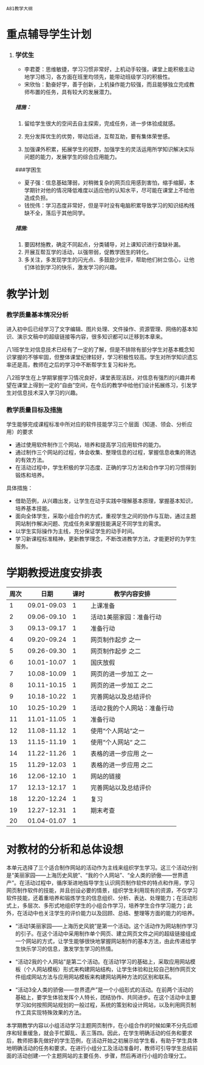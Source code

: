`A81教学大纲`

# 重点辅导学生计划

1. ### 学优生

   - 李君菱：思维敏捷，学习习惯非常好，上机动手较强，课堂上能积极主动地学习练习，各方面在班里均领先，能带动班级学习的积极性。
   - 宋欣怡：勤奋好学，善于创新，上机操作能力较强，而且能够独立完成教师布置的任务，具有较大的发展潜力。
   
   ##### 措施：
   
   1. 留给学生很大的空间去自主探索，完成任务，进一步体验成就感。
   
   2. 充分发挥优生的优势，带动后进，互帮互助，要有集体荣誉感。
   
   3. 加强课外积累，拓展学生的视野，加强学生的灵活运用所学知识解决实际问题的能力，发展学生的综合应用能力。
   
       
   
   ###学困生
   
   - 夏子强：信息基础薄弱，对稍微复杂的网页应用感到害怕，缩手缩脚，本学期针对他的情况降低难度以适应他的认知水平，尽可能在课堂上不给他造成负担。
   - 钱悦伟：学习态度非常好，但是平时没有电脑积累导致学习的知识结构残缺不全，落后于其他同学。
   
   ##### 措施:
   
   1. 要因材施教，确定不同起点，分类辅导，对上课知识进行查缺补漏。
   2. 开展互帮互学的活动，以强带弱，促教学困生的转化。
   3. 多关注，多发现学生的闪光点、多鼓励少批评，帮助他们树立信心，让他们体验到学习的快乐，激发学习的兴趣。



# 教学计划

### 教学质量基本情况分析

进入初中后已经学习了文字编辑、图片处理、文件操作、资源管理、网络的基本知识、演示文稿中的超级链接等内容，很多知识都可以迁移到本章来。

八1班学生对信息技术已经有了一定的了解，但是不排除有部分学生对基本概念知识掌握的不够牢固，但整体课堂纪律较好，学习积极性较高。学生对所学知识遗忘率还是高，教师在之后的学习中不断帮学生复习和补充。

八2班学生在上学期掌握学习情况良好，课堂表现活跃，对信息有强烈的兴趣并希望在课堂上得到一定的“自由”空间，在今后的教学中给他们设计拓展练习，引发学生对信息技术深入学习的兴趣。

### 教学质量目标及措施

学生能够完成课程标准中所对应的软件技能学习三个层面（知道、领会、分析应用）的要求

- 通过使用软件制作三个网站，培养和提高学习应用软件的能力。
- 通过制作三个网站的过程，体会收集、整理信息的过程，掌握信息收集的筛选的有效方法。
- 在活动过程中，学生积极的学习态度、正确的学习方法和合作学习的习惯得到锻炼和培养。

具体措施：

- 借助范例，从兴趣出发，让学生在动手实践中理解基本原理，掌握基本知识，培养基本技能。
- 面向全体学生，采取小组合作的方式，重视学生之间的协作与互助，通过主题网站制作解决问题、完成任务来掌握技能满足不同学生的需求。
- 以学生实际操作为主线，充分保证学生的动手时间。
- 学习新课程标准精神，更新教学理念，不断改进教学方法，才能更好的为学生服务。



# 学期教授进度安排表

| 周次 | 日期        | 课时 | 教学内容安排                |
| ---- | ----------- | ---- | --------------------------- |
| 1    | 09.01-09.03 | 1    | 上课准备                    |
| 2    | 09.06-09.10 | 1    | 活动1美丽家园：准备行动     |
| 3    | 09.13-09.17 | 1    | 准备行动                    |
| 4    | 09.20-09.24 | 1    | 网页制作起步 之一           |
| 5    | 09.26-09.30 | 1    | 网页制作起步 之二           |
| 6    | 10.01-10.07 | 1    | 国庆放假                    |
| 7    | 10.08-10.09 | 1    | 网页的进一步加工 之一       |
| 8    | 10.11-10.15 | 1    | 网页的进一步加工 之二       |
| 9    | 10.18-10.22 | 1    | 完善网站以及总结评价        |
| 10   | 10.25-10.29 | 1    | 活动2我的个人网站：准备行动 |
| 11   | 11.01-11.05 | 1    | 准备行动                    |
| 12   | 11.08-11.12 | 1    | 使用“个人网站“之一          |
| 13   | 11.15-11.19 | 1    | 使用“个人网站“ 之二         |
| 14   | 11.22-11.26 | 1    | 表格的进一步应用 之一       |
| 15   | 11.29-12.03 | 1    | 表格的进一步应用 之二       |
| 16   | 12.06-12.10 | 1    | 网站的链接                  |
| 17   | 12.13-12.17 | 1    | 完善网站以及总结评价        |
| 18   | 12.20-12.24 | 1    | 复习                        |
| 19   | 12.27-12.31 | 1    | 期末考查                    |
| 20   | 01.04-01.07 | 1    |                             |



# 对教材的分析和总体设想

本单元选择了三个适合制作网站的活动作为主线来组织学生学习。这三个活动分别是“美丽家园——上海历史风貌”、“我的个人网站”、“全人类的骄傲——世界遗产”。在活动过程中，循序渐进地指导学生认识网页制作软件的特点和作用，学习网页制作软件的技能，并且创设必要的情景，组织学生利用现有的资源，不仅学习软件技能，还着重培养和锻炼学生的信息组织、分析、表达、处理能力；在活动形式上，多层次、多形式地组织学生的小组合作学习，培养学生合作学习能力；此外，在活动中也关注学生的评价能力以及回顾、总结、整理等方面的能力的培养。

- “活动1美丽家园——上海历史风貌”是第一个活动。这个活动作为网站制作学习的引子。在这个活动中采用制作单个网页、建立网页文件之间的超级链接组成一个网站的方式，让学生能够很快地掌握网站制作的基本方法，由此传递给学生快乐学习的信息，激发学生学习的热情。

- “活动2我的个人网站”是第二个活动。在活动1学习的基础上，采取应用网站模板（个人网站模板）形式来构建网站结构，让学生体验和比较自己制作网页文件组成网站方法与应用网站模板来构建网站两种方法的区别和联系。

- “活动3全人类的骄傲——世界遗产”是一个小组形式的活动。在前两个活动的基础上，要学生体验发挥个人特长，团结协作、共同进步。在这个活动中主要学习如何按照网站规划的一般过程，系统的策划和设计网站，以及利用网页制作工具实现特殊效果的方法。

本学期教学内容以小组活动学习主题网页制作，在小组合作的时候如果不分先后顺序和轻重缓急，就会手忙脚乱、丢三落四。因此，在学生明确活动的任务和要求后，教师把事先做好的学生范例，在活动开始之初展示给学生看，有助于学生具体地明确活动的任务和要求。在进行小组分工及活动准备时，教师可引导学生总结前面的活动创建-一个主题网站的主要任务、步骤，然后再进行小组的合理分工。